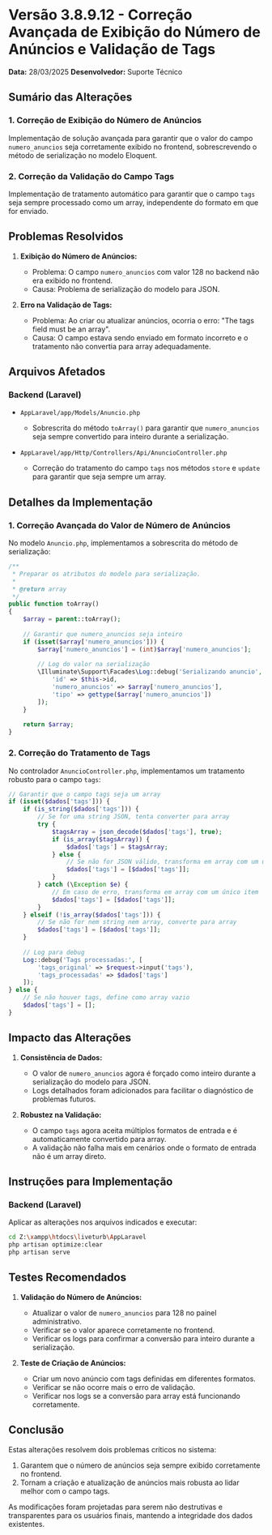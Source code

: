 # Versão 3.8.9.12 - Correção Avançada de Exibição do Número de Anúncios e Validação de Tags

**Data:** 28/03/2025
**Desenvolvedor:** Suporte Técnico

## Sumário das Alterações

### 1. Correção de Exibição do Número de Anúncios
Implementação de solução avançada para garantir que o valor do campo `numero_anuncios` seja corretamente exibido no frontend, sobrescrevendo o método de serialização no modelo Eloquent.

### 2. Correção da Validação do Campo Tags
Implementação de tratamento automático para garantir que o campo `tags` seja sempre processado como um array, independente do formato em que for enviado.

## Problemas Resolvidos

1. **Exibição do Número de Anúncios:** 
   - Problema: O campo `numero_anuncios` com valor 128 no backend não era exibido no frontend.
   - Causa: Problema de serialização do modelo para JSON.

2. **Erro na Validação de Tags:**
   - Problema: Ao criar ou atualizar anúncios, ocorria o erro: "The tags field must be an array".
   - Causa: O campo estava sendo enviado em formato incorreto e o tratamento não convertia para array adequadamente.

## Arquivos Afetados

### Backend (Laravel)
- `AppLaravel/app/Models/Anuncio.php`
  - Sobrescrita do método `toArray()` para garantir que `numero_anuncios` seja sempre convertido para inteiro durante a serialização.

- `AppLaravel/app/Http/Controllers/Api/AnuncioController.php`
  - Correção do tratamento do campo `tags` nos métodos `store` e `update` para garantir que seja sempre um array.

## Detalhes da Implementação

### 1. Correção Avançada do Valor de Número de Anúncios

No modelo `Anuncio.php`, implementamos a sobrescrita do método de serialização:

```php
/**
 * Preparar os atributos do modelo para serialização.
 *
 * @return array
 */
public function toArray()
{
    $array = parent::toArray();
    
    // Garantir que numero_anuncios seja inteiro
    if (isset($array['numero_anuncios'])) {
        $array['numero_anuncios'] = (int)$array['numero_anuncios'];
        
        // Log do valor na serialização
        \Illuminate\Support\Facades\Log::debug('Serializando anuncio', [
            'id' => $this->id,
            'numero_anuncios' => $array['numero_anuncios'],
            'tipo' => gettype($array['numero_anuncios'])
        ]);
    }
    
    return $array;
}
```

### 2. Correção do Tratamento de Tags

No controlador `AnuncioController.php`, implementamos um tratamento robusto para o campo `tags`:

```php
// Garantir que o campo tags seja um array
if (isset($dados['tags'])) {
    if (is_string($dados['tags'])) {
        // Se for uma string JSON, tenta converter para array
        try {
            $tagsArray = json_decode($dados['tags'], true);
            if (is_array($tagsArray)) {
                $dados['tags'] = $tagsArray;
            } else {
                // Se não for JSON válido, transforma em array com um único item
                $dados['tags'] = [$dados['tags']];
            }
        } catch (\Exception $e) {
            // Em caso de erro, transforma em array com um único item
            $dados['tags'] = [$dados['tags']];
        }
    } elseif (!is_array($dados['tags'])) {
        // Se não for nem string nem array, converte para array
        $dados['tags'] = [$dados['tags']];
    }
    
    // Log para debug
    Log::debug('Tags processadas:', [
        'tags_original' => $request->input('tags'),
        'tags_processadas' => $dados['tags']
    ]);
} else {
    // Se não houver tags, define como array vazio
    $dados['tags'] = [];
}
```

## Impacto das Alterações

1. **Consistência de Dados:**
   - O valor de `numero_anuncios` agora é forçado como inteiro durante a serialização do modelo para JSON.
   - Logs detalhados foram adicionados para facilitar o diagnóstico de problemas futuros.

2. **Robustez na Validação:**
   - O campo `tags` agora aceita múltiplos formatos de entrada e é automaticamente convertido para array.
   - A validação não falha mais em cenários onde o formato de entrada não é um array direto.

## Instruções para Implementação

### Backend (Laravel)
Aplicar as alterações nos arquivos indicados e executar:
```bash
cd Z:\xampp\htdocs\liveturb\AppLaravel
php artisan optimize:clear
php artisan serve
```

## Testes Recomendados

1. **Validação do Número de Anúncios:**
   - Atualizar o valor de `numero_anuncios` para 128 no painel administrativo.
   - Verificar se o valor aparece corretamente no frontend.
   - Verificar os logs para confirmar a conversão para inteiro durante a serialização.

2. **Teste de Criação de Anúncios:**
   - Criar um novo anúncio com tags definidas em diferentes formatos.
   - Verificar se não ocorre mais o erro de validação.
   - Verificar nos logs se a conversão para array está funcionando corretamente.

## Conclusão

Estas alterações resolvem dois problemas críticos no sistema:
1. Garantem que o número de anúncios seja sempre exibido corretamente no frontend.
2. Tornam a criação e atualização de anúncios mais robusta ao lidar melhor com o campo tags.

As modificações foram projetadas para serem não destrutivas e transparentes para os usuários finais, mantendo a integridade dos dados existentes. 